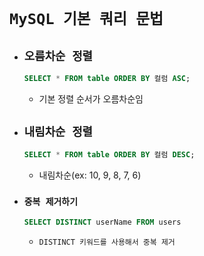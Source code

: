 # `MySQL 기본 쿼리 문법`

- ## `오름차순 정렬`
    ```sql
    SELECT * FROM table ORDER BY 컬럼 ASC;
    ```
    - 기본 정렬 순서가 오름차순임
     
- ## `내림차순 정렬`
    ```sql
    SELECT * FROM table ORDER BY 컬럼 DESC;
    ```
    - 내림차순(ex: 10, 9, 8, 7, 6)
    
- ### `중복 제거하기`
    ```sql
    SELECT DISTINCT userName FROM users
    ```
    - `DISTINCT 키워드를 사용해서 중복 제거`